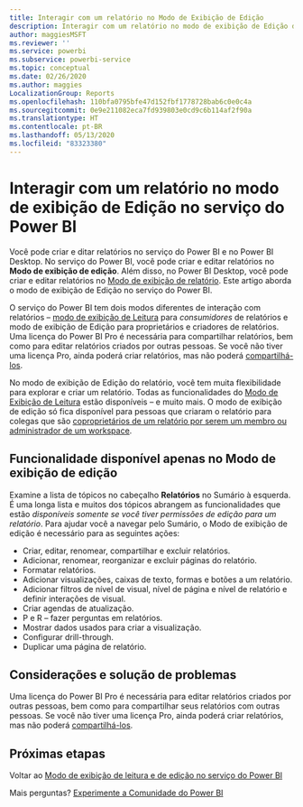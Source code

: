 ```yaml
---
title: Interagir com um relatório no Modo de Exibição de Edição
description: Interagir com um relatório no modo de exibição de Edição do relatório no serviço do Power BI
author: maggiesMSFT
ms.reviewer: ''
ms.service: powerbi
ms.subservice: powerbi-service
ms.topic: conceptual
ms.date: 02/26/2020
ms.author: maggies
LocalizationGroup: Reports
ms.openlocfilehash: 110bfa0795bfe47d152fbf1778728bab6c0e0c4a
ms.sourcegitcommit: 0e9e211082eca7fd939803e0cd9c6b114af2f90a
ms.translationtype: HT
ms.contentlocale: pt-BR
ms.lasthandoff: 05/13/2020
ms.locfileid: "83323380"
---
```

# <a name="interact-with-a-report-in-editing-view-in-the-power-bi-service"></a>Interagir com um relatório no modo de exibição de Edição no serviço do Power BI
Você pode criar e ditar relatórios no serviço do Power BI e no Power BI Desktop. No serviço do Power BI, você pode criar e editar relatórios no **Modo de exibição de edição**. Além disso, no Power BI Desktop, você pode criar e editar relatórios no [Modo de exibição de relatório](desktop-report-view.md). Este artigo aborda o modo de exibição de Edição no serviço do Power BI. 

O serviço do Power BI tem dois modos diferentes de interação com relatórios – [modo de exibição de Leitura](../consumer/end-user-reading-view.md) para *consumidores* de relatórios e modo de exibição de Edição para proprietários e criadores de relatórios.  Uma licença do Power BI Pro é necessária para compartilhar relatórios, bem como para editar relatórios criados por outras pessoas. Se você não tiver uma licença Pro, ainda poderá criar relatórios, mas não poderá [compartilhá-los](../collaborate-share/service-share-reports.md).    

No modo de exibição de Edição do relatório, você tem muita flexibilidade para explorar e criar um relatório. Todas as funcionalidades do [Modo de Exibição de Leitura](../consumer/end-user-reading-view.md) estão disponíveis – e muito mais. O modo de exibição de edição só fica disponível para pessoas que criaram o relatório para colegas que são [coproprietários de um relatório por serem um membro ou administrador de um workspace](../collaborate-share/service-create-distribute-apps.md).

## <a name="functionality-only-available-in-editing-view"></a>Funcionalidade disponível apenas no Modo de exibição de edição
Examine a lista de tópicos no cabeçalho **Relatórios** no Sumário à esquerda. É uma longa lista e muitos dos tópicos abrangem as funcionalidades que estão *disponíveis somente se você tiver permissões de edição para um relatório*.  Para ajudar você a navegar pelo Sumário, o Modo de exibição de edição é necessário para as seguintes ações:

* Criar, editar, renomear, compartilhar e excluir relatórios.
* Adicionar, renomear, reorganizar e excluir páginas do relatório.
* Formatar relatórios.
* Adicionar visualizações, caixas de texto, formas e botões a um relatório.
* Adicionar filtros de nível de visual, nível de página e nível de relatório e definir interações de visual.
* Criar agendas de atualização.
* P e R – fazer perguntas em relatórios.
* Mostrar dados usados para criar a visualização. 
* Configurar drill-through.
* Duplicar uma página de relatório.

## <a name="considerations-and-troubleshooting"></a>Considerações e solução de problemas
Uma licença do Power BI Pro é necessária para editar relatórios criados por outras pessoas, bem como para compartilhar seus relatórios com outras pessoas.  Se você não tiver uma licença Pro, ainda poderá criar relatórios, mas não poderá [compartilhá-los](../collaborate-share/service-share-reports.md).


## <a name="next-steps"></a>Próximas etapas
Voltar ao [Modo de exibição de leitura e de edição no serviço do Power BI](../consumer/end-user-reading-view.md)

Mais perguntas? [Experimente a Comunidade do Power BI](https://community.powerbi.com/)
